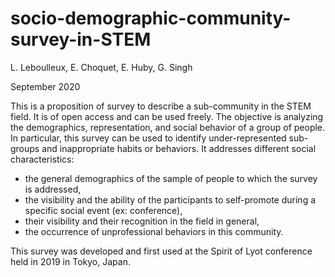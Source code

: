 # socio-demographic-community-survey-in-STEM
L. Leboulleux, E. Choquet, E. Huby, G. Singh

September 2020

This is a proposition of survey to describe a sub-community in the STEM field. It is of open access and can be used freely.
The objective is analyzing the demographics,  representation, and social behavior of a group of people. 
In particular, this survey can be used to identify under-represented sub-groups and inappropriate habits or behaviors.
It addresses different social characteristics:
- the general demographics of the sample of people to which the survey is addressed,
- the visibility and the ability of the participants to self-promote during a specific social event (ex: conference),
- their visibility and their recognition in the field in general,
- the occurrence of unprofessional behaviors in this community.

This survey was developed and first used at the Spirit of Lyot conference held in 2019 in Tokyo, Japan.

